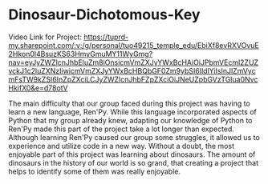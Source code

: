 # Dinosaur-Dichotomous-Key

Video Link for Project: https://tuprd-my.sharepoint.com/:v:/g/personal/tuo49215_temple_edu/EbiXf8evRXVOvuE2Hkon0l4BsuzKS63HmyGmuMY11WyGmg?nav=eyJyZWZlcnJhbEluZm8iOnsicmVmZXJyYWxBcHAiOiJPbmVEcml2ZUZvckJ1c2luZXNzIiwicmVmZXJyYWxBcHBQbGF0Zm9ybSI6IldlYiIsInJlZmVycmFsTW9kZSI6InZpZXciLCJyZWZlcnJhbFZpZXciOiJNeUZpbGVzTGlua0NvcHkifX0&e=d78otV

The main difficulty that our group faced during this project was having to learn a new language, Ren'Py. While this language incorporated aspects of Python that my group already knew, adapting our knowledge of Python to Ren'Py made this part of the project take a lot longer than expected. Although learning Ren'Py caused our group some struggles, it allowed us to experience and utilize code in a new way. Without a doubt, the most enjoyable part of this project was learning about dinosaurs. The amount of dinosaurs in the history of our world is so grand, that creating a project that helps to identify some of them was really enjoyable.
